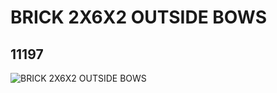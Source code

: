 # BRICK 2X6X2 OUTSIDE BOWS
## 11197
![BRICK 2X6X2 OUTSIDE BOWS](https://lc-www-live-s.legocdn.com/media/bricks/5/2/6022177.jpg)